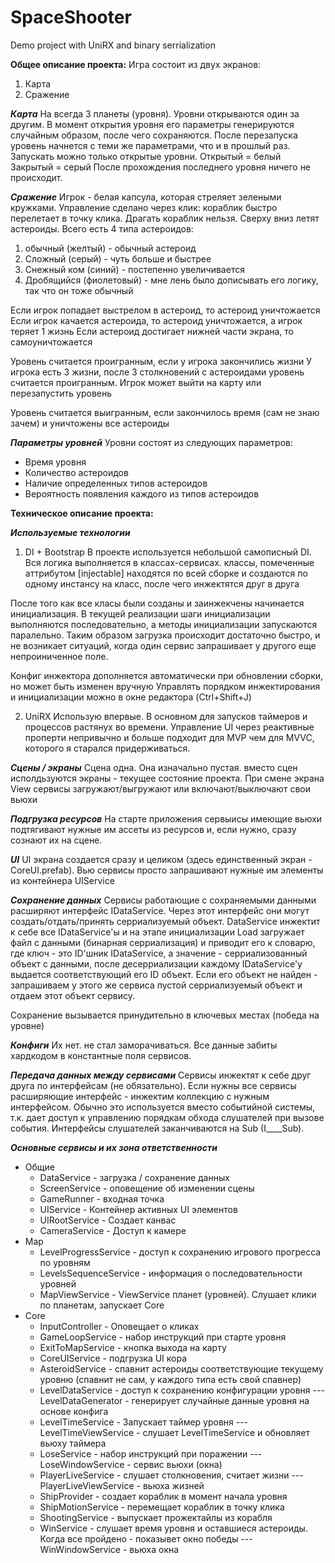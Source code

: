 # SpaceShooter
Demo project with UniRX and binary serrialization

**Общее описание проекта:**
Игра состоит из двух экранов:
  1) Карта
  2) Сражение

  **_Карта_**
На всегда 3 планеты (уровня). Уровни открываются один за другим. В момент открытия уровня его параметры генерируются случайным образом, после чего сохраняются. После перезапуска уровень начнется с теми же параметрами, что и в прошлый раз. 
Запускать можно только открытые уровни. 
Открытый = белый
Закрытый = серый
После прохождения последнего уровня ничего не происходит.

  **_Сражение_**
Игрок - белая капсула, которая стреляет зелеными кружками. Управление сделано через клик: кораблик быстро перелетает в точку клика. Драгать кораблик нельзя.
Сверху вниз летят астероиды. Всего есть 4 типа астероидов:
1) обычный (желтый) - обычный астероид
2) Сложный (серый) - чуть больше и быстрее
3) Снежный ком (синий) - постепенно увеличивается
4) Дробящийся (фиолетовый) - мне лень было дописывать его логику, так что он тоже обычный

Если игрок попадает выстрелом в астероид, то астероид уничтожается
Если игрок качается астероида, то астероид уничтожается, а игрок теряет 1 жизнь
Если астероид достигает нижней части экрана, то самоуничтожается

Уровень считается проигранным, если у игрока закончились жизни
У игрока есть 3 жизни, после 3 столкновений с астероидами уровень считается проигранным. Игрок может выйти на карту или перезапустить уровень

Уровень считается выигранным, если закончилось время (сам не знаю зачем) и уничтожены все астероиды

  **_Параметры уровней_**
Уровни состоят из следующих параметров:
  - Время уровня
  - Количество астероидов
  - Наличие определенных типов астероидов
  - Вероятность появления каждого из типов астероидов


**Техническое описание проекта:**

  **_Используемые технологии_**
1) DI + Bootstrap
В проекте используется небольшой самописный DI. Вся логика выполняется в классах-сервисах. классы, помеченные аттрибутом [injectable] находятся по всей сборке и создаются по одному инстансу на класс, после чего инжектятся друг в друга

После того как все класы были созданы и заинжекчены начинается инициализация. В текущей реализации шаги инициализации выполняются последовательно, а методы инициализации запускаются паралельно. Таким образом загрузка происходит достаточно быстро, и не возникает ситуаций, когда один сервис запрашивает у другого еще непроиниченное поле.

Конфиг инжектора дополняется автоматически при обновлении сборки, но может быть изменен вручную
Управлять порядком инжектирования и инициализации можно в окне редактора (Ctrl+Shift+J)

2) UniRX 
Использую впервые. В основном для запусков таймеров и процессов растянух во времени. Управление UI через реактивные проперти непривычно и больше подходит для MVP чем для MVVC, которого я старался придерживаться.


  **_Сцены / экраны_**
Сцена одна. Она изначально пустая. вместо сцен исполдьзуются экраны - текущее состояние проекта. При смене экрана View сервисы загружают/выгружают или включают/выключают свои вьюхи

  **_Подгрузка ресурсов_**
На старте приложения сервыисы имеющие вьюхи подтягивают нужные им ассеты из ресурсов и, если нужно, сразу сознают их на сцене.

  **_UI_**
UI экрана создается сразу и целиком (здесь единственный экран - CoreUI.prefab). Вью сервисы просто запрашивают нужные им элементы из контейнера UIService

  **_Сохранение данных_**
Сервисы работающие с сохраняемыми данными расширяют интерфейс IDataService.
Через этот интерфейс они могут создать/отдать/принять серриализуемый объект.
DataService инжектит к себе все IDataService'ы и на этапе инициализации Load загружает файл с данными (бинарная серриализация) и приводит его к словарю, где ключ - это ID'шник IDataService, а значение - серриализованный объект с данными, после десерриализации каждому IDataService'у выдается соответствующий его ID объект. 
Если его объект не найден - запрашиваем у этого же сервиса пустой серриализуемый объект и отдаем этот объект сервису.

Сохранение вызывается принудительно в ключевых местах (победа на уровне)

  **_Конфиги_**
Их нет. не стал заморачиваться. Все данные забиты хардкодом в константные поля сервисов.
  
  **_Передача данных между сервисами_**
Сервисы инжектят к себе друг друга по интерфейсам (не обязательно). 
Если нужны все сервисы расширяющие интерфейс - инжектим коллекцию с нужным интерфейсом.
Обычно это используется вместо событийной системы, т.к. дает доступ к управлению порядкам обхода слушателей при вызове события. Интерфейсы слушателей заканчиваются на Sub (I____Sub).

  **_Основные сервисы и их зона ответственности_**
  - Общие
    -   DataService - загрузка / сохранение данных
    -   ScreenService - оповещение об изменении сцены
    -   GameRunner - входная точка
    -   UIService - Контейнер активных UI элементов
    -   UIRootService - Создает канвас
    -   CameraService - Доступ к камере
  - Map
    -   LevelProgressService - доступ к сохранению игрового прогресса по уровням
    -   LevelsSequenceService - информация о последовательности уровней
    -   MapViewService - ViewService планет (уровней). Слушает клики по планетам, запускает Core
  - Core
    -   InputController - Оповещает о кликах
    -   GameLoopService - набор инструкций при старте уровня
    -   ExitToMapService - кнопка выхода на карту
    -   CoreUIService - подгрузка UI кора
    -   AsteroidService - спавнит астероиды соответствующие текущему уровню (спавнит не сам, у каждого типа есть свой спавнер)
    -   LevelDataService - доступ к сохранению конфигурации уровня
    ---   LevelDataGenerator - генерирует случайные данные уровня на основе конфига
    -   LevelTimeService - Запускает таймер уровня
    ---   LevelTimeViewService - слушает LevelTimeService и обновляет вьюху таймера
    -   LoseService - набор инструкций при поражении
    ---   LoseWindowService - сервис вьюхи (окна)
    -   PlayerLiveService - слушает столкновения, считает жизни
    --- PlayerLiveViewService - вьюха жизней
    -   ShipProvider - создает кораблик в момент начала уровня
    -   ShipMotionService - перемещает кораблик в точку клика
    -   ShootingService - выпускает прожектайлы из корабля
    -   WinService - слушает время уровня и оставшиеся астероиды. Когда все пройдено - показывет окно победы
    ---   WinWindowService - вьюха окна

